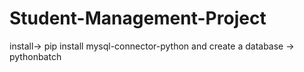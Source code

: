 # Student-Management-Project
install-> pip install mysql-connector-python and create a database -> pythonbatch
